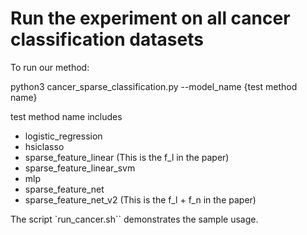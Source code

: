 # Run the experiment on all cancer classification datasets

To run our method:

python3 cancer_sparse_classification.py --model_name {test method name}

test method name includes
- logistic_regression
- hsiclasso
- sparse_feature_linear (This is the f_l in the paper)
- sparse_feature_linear_svm
- mlp
- sparse_feature_net
- sparse_feature_net_v2 (This is the f_l + f_n in the paper)


The script `run_cancer.sh`` demonstrates the sample usage.